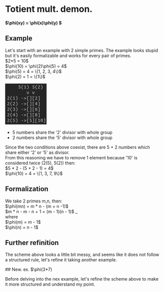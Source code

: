 # Totient mult. demon.
**$\phi(xy) = \phi(x)\phi(y) $**
## Example

<p>Let's start with an example with 2 simple primes. The example looks stupid but it's easily formalizable and works for every pair of primes.<br>
$2*5 = 10$ <br>
$\phi(10) = \phi(2)\phi(5) = 4$ <br>
$\phi(5) = 4 = \{1, 2, 3, 4\}$ <br>
$\phi(2) = 1 = \{1\}$ <br>
</p>

![Scheme](Scheme2.png)


- 5 numbers share the '2' divisor with whole group
- 2 numbers share the '5' divisor with whole group
<p>Since the two conditions above coexist, there are 5 + 2 numbers which share either '2' or '5' as divisor. <br>
From this reasoning we have to remove 1 element because '10' is considered twice (2(5), 5(2)) then: <br>
$5 * 2 - (5 + 2 - 1) = 4$ <br>
$\phi(10) = 4 = \{1, 3, 7, 9\}$ <br>
</p>

## Formalization

<p>We take 2 primes m,n, then: <br>
$\phi(mn) = m * n - (m + n -1)$ <br>
$m * n - m - n + 1 = (m - 1)(n - 1)$ _ <br>
where <br>
$\phi(m) = m - 1$ <br>
$\phi(n) = n - 1$ <br>
</p>

## Further refinition
<p> The scheme above looks a little bit messy, and seems like it does not follow a structured rule, let's refine it taking another example.
</p>
## New. ex. $\phi(3*7)
<p> Before delving into the nex example, let's refine the scheme above to make it more structured and understand my point.<br>

  
</p>
